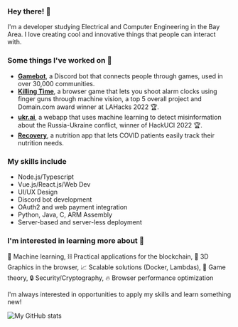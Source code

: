 ### Hey there! 👋

I'm a developer studying Electrical and Computer Engineering in the Bay Area. I love creating cool and innovative things that people can interact with.

### Some things I've worked on 🔨
- [**Gamebot**](https://gamebot.rocks), a Discord bot that connects people through games, used in over 30,000 communities.
- [**Killing Time**](https://github.com/zeroclutch/killingtime), a browser game that lets you shoot alarm clocks using finger guns through machine vision, a top 5 overall project and Domain.com award winner at LAHacks 2022 🏆.
- [**ukr.ai**](https://github.com/zeroclutch/ukrai), a webapp that uses machine learning to detect misinformation about the Russia-Ukraine conflict, winner of HackUCI 2022 🏆.
- [**Recovery**](https://github.com/zeroclutch/recovery), a nutrition app that lets COVID patients easily track their nutrition needs.

### My skills include
- Node.js/Typescript
- Vue.js/React.js/Web Dev
- UI/UX Design
- Discord bot development
- OAuth2 and web payment integration
- Python, Java, C, ARM Assembly
- Server-based and server-less deployment

### I'm interested in learning more about 💭

🤖 Machine learning, ⛓ Practical applications for the blockchain, 🥦 3D Graphics in the browser, 📈 Scalable solutions (Docker, Lambdas), 🎲 Game theory, 🔒 Security/Cryptography, 🔥 Browser performance optimization

I'm always interested in opportunities to apply my skills and learn something new!

![My GitHub stats](https://github-readme-stats.vercel.app/api?username=zeroclutch)
